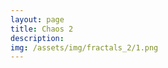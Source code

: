 ```yaml
---
layout: page
title: Chaos 2
description: 
img: /assets/img/fractals_2/1.png
---
```


<div class="img_row">
    <img class="col two left" src="{{ site.baseurl }}/assets/img/fractals_2/1.png" alt="" title="example image"/>
    <img class="col one left" src="{{ site.baseurl }}/assets/img/fractals_2/2.jpg" alt="" title="example image"/>
</div>

<div class="img_row">
    <img class="col one left" src="{{ site.baseurl }}/assets/img/fractals_2/3.jpg" alt="" title="example image"/>
    <img class="col one left" src="{{ site.baseurl }}/assets/img/fractals_2/4.jpg" alt="" title="example image"/>
    <img class="col one left" src="{{ site.baseurl }}/assets/img/fractals_2/6.jpg" alt="" title="example image"/>
</div>

<div class="img_row">
    <img class="col three left" src="{{ site.baseurl }}/assets/img/fractals_2/5.png" alt="" title="example image"/>
</div>

<div class="img_row">
    <img class="col two left" src="{{ site.baseurl }}/assets/img/fractals_2/7.jpg" alt="" title="example image"/>
    <img class="col one left" src="{{ site.baseurl }}/assets/img/fractals_2/8.png" alt="" title="example image"/>
    <img class="col one left" src="{{ site.baseurl }}/assets/img/fractals_2/9.png" alt="" title="example image"/>
</div>

<div class="img_row">
    <img class="col three left" src="{{ site.baseurl }}/assets/img/fractals_2/10.png" alt="" title="example image"/>
</div>
